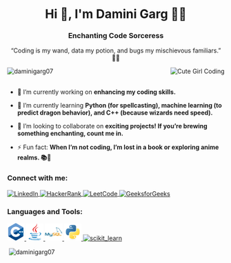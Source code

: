 <h1 align="center">Hi 👋, I'm Damini Garg 🌟🔮</h1>
<h3 align="center">Enchanting Code Sorceress</h3>
<p align="center">“Coding is my wand, data my potion, and bugs my mischievous familiars.” 🧙‍♀️</p>

<div style="display: flex; justify-content: space-between;">
  <div style="flex: 1;">
    <img align="left" src="https://github-readme-stats.vercel.app/api/top-langs?username=daminigarg07&show_icons=true&locale=en&layout=compact" alt="daminigarg07" />
  </div>
  
  <div style="flex: 1; text-align: right;">
    <img src="https://www.bing.com/images/create/a-minimalist-gif-of-a-cute-girl-coding/1-66e492860bde49d3b15ee9edb1a7a155?id=E0%2b9kzHyhEqkxGlww4LDLg%3d%3d&view=detailv2&idpp=genimg&idpclose=1&thId=OIG1.MDPZA8y7eOWyl05de1cP&frame=sydedg&skey=4qRhFMQPVYP0pxZxAnDCV350_y2s6-7BwwottDjxDn4&FORM=SYDBIC" alt="Cute Girl Coding" width="150" height="150"/>
  </div>
</div>

<br clear="both" />

- 🔭 I’m currently working on **enhancing my coding skills.**

- 🌱 I’m currently learning **Python (for spellcasting), machine learning (to predict dragon behavior), and C++ (because wizards need speed).**

- 👯 I’m looking to collaborate on **exciting projects! If you’re brewing something enchanting, count me in.**

- ⚡ Fun fact: **When I’m not coding, I’m lost in a book or exploring anime realms. 📚🌸**

<h3 align="left">Connect with me:</h3>
<p align="left">
  <a href="https://linkedin.com/in/in/damini-garg-523614240" target="_blank">
    <img align="center" src="https://raw.githubusercontent.com/rahuldkjain/github-profile-readme-generator/master/src/images/icons/Social/linked-in-alt.svg" alt="LinkedIn" height="30" width="40" />
  </a>
  <a href="https://www.hackerrank.com/damini garg" target="_blank">
    <img align="center" src="https://raw.githubusercontent.com/rahuldkjain/github-profile-readme-generator/master/src/images/icons/Social/hackerrank.svg" alt="HackerRank" height="30" width="40" />
  </a>
  <a href="https://www.leetcode.com/damini g" target="_blank">
    <img align="center" src="https://raw.githubusercontent.com/rahuldkjain/github-profile-readme-generator/master/src/images/icons/Social/leet-code.svg" alt="LeetCode" height="30" width="40" />
  </a>
  <a href="https://auth.geeksforgeeks.org/user/daminigal0pp" target="_blank">
    <img align="center" src="https://raw.githubusercontent.com/rahuldkjain/github-profile-readme-generator/master/src/images/icons/Social/geeks-for-geeks.svg" alt="GeeksforGeeks" height="30" width="40" />
  </a>
</p>

<h3 align="left">Languages and Tools:</h3>
<p align="left">
  <a href="https://www.w3schools.com/cpp/" target="_blank" rel="noreferrer">
    <img src="https://raw.githubusercontent.com/devicons/devicon/master/icons/cplusplus/cplusplus-original.svg" alt="cplusplus" width="40" height="40"/>
  </a>
  <a href="https://www.java.com" target="_blank" rel="noreferrer">
    <img src="https://raw.githubusercontent.com/devicons/devicon/master/icons/java/java-original.svg" alt="java" width="40" height="40"/>
  </a>
  <a href="https://www.mysql.com/" target="_blank" rel="noreferrer">
    <img src="https://raw.githubusercontent.com/devicons/devicon/master/icons/mysql/mysql-original-wordmark.svg" alt="mysql" width="40" height="40"/>
  </a>
  <a href="https://www.python.org" target="_blank" rel="noreferrer">
    <img src="https://raw.githubusercontent.com/devicons/devicon/master/icons/python/python-original.svg" alt="python" width="40" height="40"/>
  </a>
  <a href="https://scikit-learn.org/" target="_blank" rel="noreferrer">
    <img src="https://upload.wikimedia.org/wikipedia/commons/0/05/Scikit_learn_logo_small.svg" alt="scikit_learn" width="40" height="40"/>
  </a>
</p>

<p>&nbsp;<img align="center" src="https://github-readme-stats.vercel.app/api?username=daminigarg07&show_icons=true&locale=en" alt="daminigarg07" /></p>
